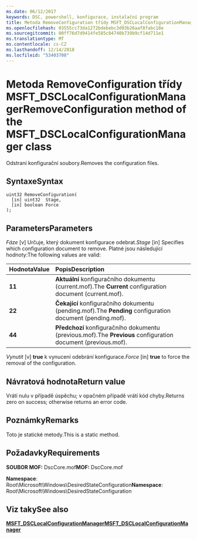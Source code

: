 ```yaml
---
ms.date: 06/12/2017
keywords: DSC, powershell, konfigurace, instalační program
title: Metoda RemoveConfiguration třídy MSFT_DSCLocalConfigurationManager
ms.openlocfilehash: 03555cc73da1272bdebebc3d93b26aaf8fabc18e
ms.sourcegitcommit: 00ff76d7d9414fe585c04740b739b9cf14d711e1
ms.translationtype: MT
ms.contentlocale: cs-CZ
ms.lasthandoff: 12/14/2018
ms.locfileid: "53403708"
---
```

# <a name="removeconfiguration-method-of-the-msftdsclocalconfigurationmanager-class"></a><span data-ttu-id="8e2fb-103">Metoda RemoveConfiguration třídy MSFT_DSCLocalConfigurationManager</span><span class="sxs-lookup"><span data-stu-id="8e2fb-103">RemoveConfiguration method of the MSFT_DSCLocalConfigurationManager class</span></span>

<span data-ttu-id="8e2fb-104">Odstraní konfigurační soubory.</span><span class="sxs-lookup"><span data-stu-id="8e2fb-104">Removes the configuration files.</span></span>

## <a name="syntax"></a><span data-ttu-id="8e2fb-105">Syntaxe</span><span class="sxs-lookup"><span data-stu-id="8e2fb-105">Syntax</span></span>

```mof
uint32 RemoveConfiguration(
  [in] uint32  Stage,
  [in] boolean Force
);
```

## <a name="parameters"></a><span data-ttu-id="8e2fb-106">Parameters</span><span class="sxs-lookup"><span data-stu-id="8e2fb-106">Parameters</span></span>

<span data-ttu-id="8e2fb-107">*Fáze* \[v\] Určuje, který dokument konfigurace odebrat.</span><span class="sxs-lookup"><span data-stu-id="8e2fb-107">*Stage* \[in\] Specifies which configuration document to remove.</span></span> <span data-ttu-id="8e2fb-108">Platné jsou následující hodnoty:</span><span class="sxs-lookup"><span data-stu-id="8e2fb-108">The following values are valid:</span></span>

|<span data-ttu-id="8e2fb-109">Hodnota</span><span class="sxs-lookup"><span data-stu-id="8e2fb-109">Value</span></span> |<span data-ttu-id="8e2fb-110">Popis</span><span class="sxs-lookup"><span data-stu-id="8e2fb-110">Description</span></span> |
|:--- |:---|
|<span data-ttu-id="8e2fb-111">**1**</span><span class="sxs-lookup"><span data-stu-id="8e2fb-111">**1**</span></span> | <span data-ttu-id="8e2fb-112">**Aktuální** konfiguračního dokumentu (current.mof).</span><span class="sxs-lookup"><span data-stu-id="8e2fb-112">The **Current** configuration document (current.mof).</span></span> |
|<span data-ttu-id="8e2fb-113">**2**</span><span class="sxs-lookup"><span data-stu-id="8e2fb-113">**2**</span></span> | <span data-ttu-id="8e2fb-114">**Čekající** konfiguračního dokumentu (pending.mof).</span><span class="sxs-lookup"><span data-stu-id="8e2fb-114">The **Pending** configuration document (pending.mof).</span></span>  |
|<span data-ttu-id="8e2fb-115">**4**</span><span class="sxs-lookup"><span data-stu-id="8e2fb-115">**4**</span></span> | <span data-ttu-id="8e2fb-116">**Předchozí** konfiguračního dokumentu (previous.mof).</span><span class="sxs-lookup"><span data-stu-id="8e2fb-116">The **Previous** configuration document (previous.mof).</span></span> |

<span data-ttu-id="8e2fb-117">*Vynutit* \[v\] **true** k vynucení odebrání konfigurace.</span><span class="sxs-lookup"><span data-stu-id="8e2fb-117">*Force* \[in\] **true** to force the removal of the configuration.</span></span>

## <a name="return-value"></a><span data-ttu-id="8e2fb-118">Návratová hodnota</span><span class="sxs-lookup"><span data-stu-id="8e2fb-118">Return value</span></span>

<span data-ttu-id="8e2fb-119">Vrátí nulu v případě úspěchu; v opačném případě vrátí kód chyby.</span><span class="sxs-lookup"><span data-stu-id="8e2fb-119">Returns zero on success; otherwise returns an error code.</span></span>

## <a name="remarks"></a><span data-ttu-id="8e2fb-120">Poznámky</span><span class="sxs-lookup"><span data-stu-id="8e2fb-120">Remarks</span></span>

<span data-ttu-id="8e2fb-121">Toto je statické metody.</span><span class="sxs-lookup"><span data-stu-id="8e2fb-121">This is a static method.</span></span>

## <a name="requirements"></a><span data-ttu-id="8e2fb-122">Požadavky</span><span class="sxs-lookup"><span data-stu-id="8e2fb-122">Requirements</span></span>

<span data-ttu-id="8e2fb-123">**SOUBOR MOF:** DscCore.mof</span><span class="sxs-lookup"><span data-stu-id="8e2fb-123">**MOF:** DscCore.mof</span></span>

<span data-ttu-id="8e2fb-124">**Namespace**: Root\Microsoft\Windows\DesiredStateConfiguration</span><span class="sxs-lookup"><span data-stu-id="8e2fb-124">**Namespace**: Root\Microsoft\Windows\DesiredStateConfiguration</span></span>

## <a name="see-also"></a><span data-ttu-id="8e2fb-125">Viz taky</span><span class="sxs-lookup"><span data-stu-id="8e2fb-125">See also</span></span>

[<span data-ttu-id="8e2fb-126">**MSFT_DSCLocalConfigurationManager**</span><span class="sxs-lookup"><span data-stu-id="8e2fb-126">**MSFT_DSCLocalConfigurationManager**</span></span>](msft-dsclocalconfigurationmanager.md)